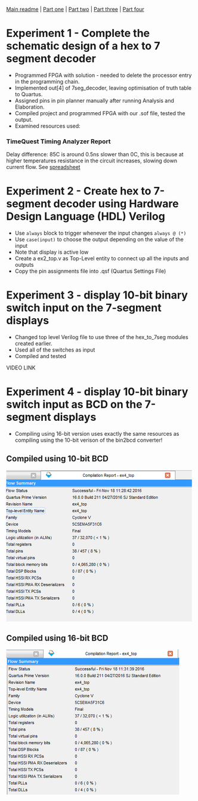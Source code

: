 [Main readme](../readme.MD) | [Part one](../part_1) | [Part two](../part_2) | [Part three](../part_3) | [Part four](../part_4)

# Experiment 1 - Complete the schematic design of a hex to 7 segment decoder

* Programmed FPGA with solution - needed to delete the processor entry in the programming chain.
* Implemented out[4] of 7seg_decoder, leaving optimisation of truth table to Quartus.
* Assigned pins in pin planner manually after running Analysis and Elaboration.
* Compiled project and programmed FPGA with our .sof file, tested the output.
* Examined resources used:
### TimeQuest Timing Analyzer Report
Delay difference: 85C is around 0.5ns slower than 0C, this is because at higher temperatures resistance in the circuit increases, slowing down current flow. See [spreadsheet](./ex_1/datasheet_diff.csv)

# Experiment 2 - Create hex to 7-segment decoder using Hardware Design Language (HDL) Verilog
* Use `always` block to trigger whenever the input changes `always @ (*)`
* Use `case(input)` to choose the output depending on the value of the input
* Note that display is active low
* Create a ex2_top.v as Top-Level entity to connect up all the inputs and outputs
* Copy the pin assignments file into .qsf (Quartus Settings File)

# Experiment 3 - display 10-bit binary switch input on the 7-segment displays
* Changed top level Verilog file to use three of the hex_to_7seg modules created earlier.
* Used all of the switches as input
* Compiled and tested

VIDEO LINK

# Experiment 4 - display 10-bit binary switch input as BCD on the 7-segment displays

* Compiling using 16-bit version uses exactly the same resources as compiling using the 10-bit verison of the bin2bcd converter!

Compiled using 10-bit BCD
--------------------------------
![10_bit](./ex_4/10bit.PNG)

Compiled using 16-bit BCD
--------------------------------
![16_bit](./ex_4/16bit.PNG)


